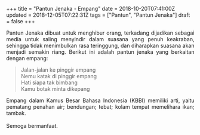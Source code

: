 +++
title = "Pantun Jenaka - Empang"
date = 2018-10-20T07:41:00Z
updated = 2018-12-05T07:22:31Z
tags = ["Pantun", "Pantun Jenaka"]
draft = false
+++

<div dir="ltr" style="text-align: left;" trbidi="on"><div style="text-align: justify;">Pantun Jenaka dibuat untuk menghibur orang, terkadang dijadikan sebagai media untuk saling menyindir dalam suasana yang penuh keakraban, sehingga tidak menimbulkan rasa teringgung, dan diharapkan suasana akan menjadi semakin riang. Berikut ini adalah pantun jenaka yang berkaitan dengan empang:</div><blockquote class="tr_bq">Jalan-jalan ke pinggir empang<br />Nemu katak di pinggir empang<br />Hati siapa tak bimbang<br />Kamu botak minta dikepang</blockquote><div style="text-align: justify;">Empang dalam Kamus Besar Bahasa Indonesia (KBBI) memiliki arti, yaitu pematang penahan air; bendungan; tebat; kolam tempat memelihara ikan; tambak.</div><div style="text-align: justify;"><br /></div><div style="text-align: justify;">Semoga bermanfaat.</div></div>
